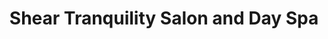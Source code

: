 ---
title: "Shear Tranquility Salon and Day Spa"
url: /sebastian/shear-tranquility-salon-and-day-spa/
shop: massage
---